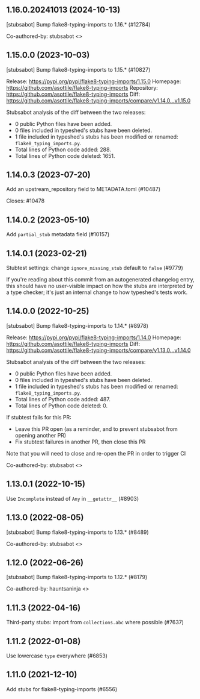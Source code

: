 ## 1.16.0.20241013 (2024-10-13)

[stubsabot] Bump flake8-typing-imports to 1.16.* (#12784)

Co-authored-by: stubsabot <>

## 1.15.0.0 (2023-10-03)

[stubsabot] Bump flake8-typing-imports to 1.15.* (#10827)

Release: https://pypi.org/pypi/flake8-typing-imports/1.15.0
Homepage: https://github.com/asottile/flake8-typing-imports
Repository: https://github.com/asottile/flake8-typing-imports
Diff: https://github.com/asottile/flake8-typing-imports/compare/v1.14.0...v1.15.0

Stubsabot analysis of the diff between the two releases:
 - 0 public Python files have been added.
 - 0 files included in typeshed's stubs have been deleted.
 - 1 file included in typeshed's stubs has been modified or renamed: `flake8_typing_imports.py`.
 - Total lines of Python code added: 288.
 - Total lines of Python code deleted: 1651.

## 1.14.0.3 (2023-07-20)

Add an upstream_repository field to METADATA.toml (#10487)

Closes: #10478

## 1.14.0.2 (2023-05-10)

Add `partial_stub` metadata field (#10157)

## 1.14.0.1 (2023-02-21)

Stubtest settings: change `ignore_missing_stub` default to `false` (#9779)

If you're reading about this commit from an autogenerated changelog entry, this should have no user-visible impact on how the stubs are interpreted by a type checker; it's just an internal change to how typeshed's tests work.

## 1.14.0.0 (2022-10-25)

[stubsabot] Bump flake8-typing-imports to 1.14.* (#8978)

Release: https://pypi.org/pypi/flake8-typing-imports/1.14.0
Homepage: https://github.com/asottile/flake8-typing-imports
Diff: https://github.com/asottile/flake8-typing-imports/compare/v1.13.0...v1.14.0

Stubsabot analysis of the diff between the two releases:
 - 0 public Python files have been added.
 - 0 files included in typeshed's stubs have been deleted.
 - 1 file included in typeshed's stubs has been modified or renamed: `flake8_typing_imports.py`.
 - Total lines of Python code added: 487.
 - Total lines of Python code deleted: 0.

If stubtest fails for this PR:
- Leave this PR open (as a reminder, and to prevent stubsabot from opening another PR)
- Fix stubtest failures in another PR, then close this PR

Note that you will need to close and re-open the PR in order to trigger CI

Co-authored-by: stubsabot <>

## 1.13.0.1 (2022-10-15)

Use `Incomplete` instead of `Any` in `__getattr__` (#8903)

## 1.13.0 (2022-08-05)

[stubsabot] Bump flake8-typing-imports to 1.13.* (#8489)

Co-authored-by: stubsabot <>

## 1.12.0 (2022-06-26)

[stubsabot] Bump flake8-typing-imports to 1.12.* (#8179)

Co-authored-by: hauntsaninja <>

## 1.11.3 (2022-04-16)

Third-party stubs: import from `collections.abc` where possible (#7637)

## 1.11.2 (2022-01-08)

Use lowercase `type` everywhere (#6853)

## 1.11.0 (2021-12-10)

Add stubs for flake8-typing-imports (#6556)

